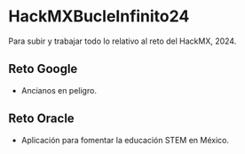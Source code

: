 # HackMXBucleInfinito24
Para subir y trabajar todo lo relativo al reto del HackMX, 2024.

## Reto Google
- Ancianos en peligro.

## Reto Oracle
- Aplicación para fomentar la educación STEM en México.
